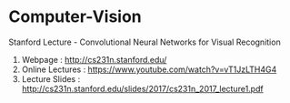 # Computer-Vision

Stanford Lecture - Convolutional Neural Networks for Visual Recognition
  1) Webpage : http://cs231n.stanford.edu/
  2) Online Lectures : https://www.youtube.com/watch?v=vT1JzLTH4G4
  3) Lecture Slides : http://cs231n.stanford.edu/slides/2017/cs231n_2017_lecture1.pdf
